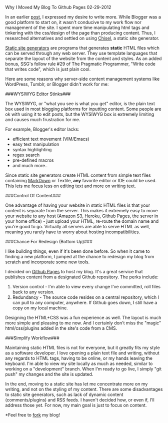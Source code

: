Why I Moved My Blog To Github Pages
02-29-2012

In an earlier [post][1], I expressed my desire to write more. While Blogger was a good platform to start on, it wasn't conducive to my work flow nor management of the site. I spent more time manipulating html tags and tinkering with the css/design of the page than producing content. Thus, I researched alternatives and settled on using [Chisel][4], a static site generator.

[Static site generators][3] are programs that generates **static** HTML files which can be served through any web server. They use template languages that separate the layout of the website from the content and styles. As an added bonus, SSG's follow rule #29 of The Pragmatic Programmer, "Write code that writes code", which is just plain cool.

Here are some reasons why server-side content management systems like WordPress, Tumblr, or Blogger didn't work for me:

###WYSIWYG Editor Stinks###

The WYSIWYG, or "what you see is what you get" editor, is the plain text box used in most blogging platforms for inputting content. Some people are ok with using it to edit posts, but the WYSIWYG box is extremely limiting and causes much frustration for me. 

For example, Blogger's editor lacks:

+ efficient text movement (VIM/Emacs)
+ easy text manipulation
+ syntax highlighting
+ regex search
+ pre-defined macros
+ and much more..

Since static site generators create HTML content from simple text files containing [MarkDown][5] or Textile, **any** favorite editor or IDE could be used. This lets me focus less on editing text and more on writing text.

###Control Of Content###

One advantage of having your website in static HTML files is that your content is separate from the server. This makes it extremely easy to move your website to any host (Amazon S3, Heroku, Github Pages, the server in your home office) - just upload your HTML, re-route the domain name and you're good to go. Virtually all servers are able to serve HTML as well, meaning you rarely have to worry about hosting incompatibilities.

###Chance For Redesign (Bottom Up)###

I like building things, even if it's been done before. So when it came to finding a new platform, I jumped at the chance to redesign my blog from scratch and incorporate some new tools.

I decided on [Github Pages][2] to host my blog. It's a great service that publishes content from a designated Github repository. The perks include:

1. Version control - I'm able to view every change I've committed, roll files back to any version.
2. Redundancy - The source code resides on a central repository, which I can pull to any computer, anywhere. If Github goes down, I still have a copy on my local machine.

Designing the HTML+CSS was a fun experience as well. The layout is much more simple and pleasing to me now.  And I certainly don't miss the "magic" html/css/plugins added in the site's code from a CMS.

###Simplify Workflow###

Maintaining static HTML files is not for everyone, but it greatly fits my style as a software developer. I love opening a plain text file and writing, without any regards to HTML tags, having to be online, or my hands leaving the keyboard. I'm able to view my site locally as much as needed, similar to working on a "development" branch. When I'm ready to go live, I simply "git push" my changes and the site is updated.

In the end, moving to a static site has let me concentrate more on my writing, and not on the styling of my content. There are some disadvantages to static site generators, such as lack of dynamic content (comments/plugins) and RSS feeds. I haven't decided how, or even if, I'll address those yet. For now, my main goal is just to focus on content.

*Feel free to [fork][6] my blog!

[1]: http://alexanderle.com/blog/2012/02/07/farewell-blogger.html
[2]: http://pages.github.com/
[3]: http://iwantmyname.com/blog/2011/02/list-static-website-generators.html
[4]: https://github.com/dz/chisel
[5]: http://tedwise.com/markdown/
[6]: https://github.com/alexle/alexle.github.com

